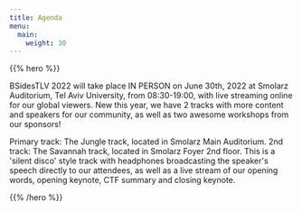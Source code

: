 ```yaml
---
title: Agenda
menu:
  main:
    weight: 30
---
```


{{% hero %}}

BSidesTLV 2022 will take place IN PERSON on June 30th, 2022 at Smolarz Auditorium,
Tel Aviv University, from 08:30-19:00, with live streaming online for our global viewers.
New this year, we have 2 tracks with more content and speakers for our community, as well as two awesome workshops from our sponsors!
  
Primary track: The Jungle track, located in Smolarz Main Auditorium.
2nd track: The Savannah track, located in Smolarz Foyer 2nd floor.
This is a 'silent disco' style track with headphones broadcasting the speaker's speech directly to our attendees, as well as a live stream of our opening words, opening keynote, CTF summary and closing keynote.

{{% /hero %}}
